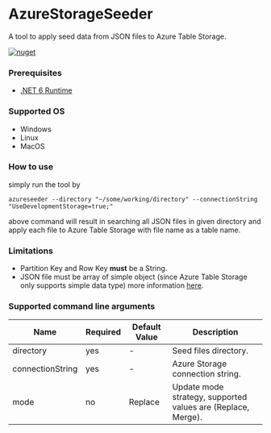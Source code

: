 # AzureStorageSeeder
A tool to apply seed data from JSON files to Azure Table Storage.

[![nuget](https://img.shields.io/nuget/v/AzureTableStorageSeeder.Tool.svg)](https://www.nuget.org/packages/AzureTableStorageSeeder.Tool/1.0.1/)

### Prerequisites
- [.NET 6 Runtime](https://dotnet.microsoft.com/download/dotnet/6.0)

### Supported OS
- Windows
- Linux
- MacOS

### How to use
simply run the tool by

```
azureseeder --directory "~/some/working/directory" --connectionString "UseDevelopmentStorage=true;"
```

above command will result in searching all JSON files in given directory and apply each file to Azure Table Storage with file name as a table name.

### Limitations
- Partition Key and Row Key **must** be a String.
- JSON file must be array of simple object (since Azure Table Storage only supports simple data type) more information [here](https://docs.microsoft.com/en-us/rest/api/storageservices/Understanding-the-Table-Service-Data-Model#property-types).

### Supported command line arguments

| Name    | Required | Default Value | Description                               |
|---------|----------|---------------|-------------------------------------------|
| directory     | yes      | -             | Seed files directory. |
| connectionString | yes       | -             | Azure Storage connection string.|
| mode | no       | Replace             | Update mode strategy, supported values are (Replace, Merge).|